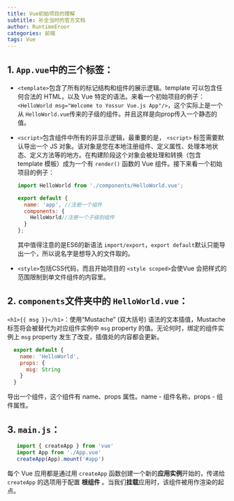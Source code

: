 ```yaml
---
title: Vue初始项目的理解
subtitle: 补全当时的官方文档
author: RuntimeEroor
categories: 前端
tags: Vue
---
```

## 1. `App.vue`中的三个标签：

* `<template>`包含了所有的标记结构和组件的展示逻辑。template 可以包含任何合法的 HTML，以及 Vue 特定的语法。来看一个初始项目的例子：`<HelloWorld msg="Welcome to Yossur Vue.js App"/>`，这个实际上是一个从 `HelloWorld.vue`传来的子级的组件。并且这样是向prop传入一个静态的值。
* `<script>`包含组件中所有的非显示逻辑，最重要的是， `<script>` 标签需要默认导出一个 JS 对象。该对象是您在本地注册组件、定义属性、处理本地状态、定义方法等的地方。在构建阶段这个对象会被处理和转换（包含 template 模板）成为一个有 `render()` 函数的 Vue 组件。接下来看一个初始项目的例子：

  ```javascript
  import HelloWorld from './components/HelloWorld.vue';

  export default {
    name: 'app', //注册一个组件
    components: {
      HelloWorld//注册一个子级别组件
    }
  };
  ```

  其中值得注意的是ES6的新语法 `import/export`，`export default`默认只能导出一个，所以说名字是想导入的文件取的。

- `<style>`包括CSS代码，而且开始项目的 `<style scoped>`会使Vue 会把样式的范围限制到单文件组件的内容里。

## 2. `components`文件夹中的 `HelloWorld.vue`：

`<h1>{{ msg }}</h1>`：使用“Mustache” (双大括号) 语法的文本插值，Mustache 标签将会被替代为对应组件实例中 `msg` property 的值。无论何时，绑定的组件实例上 `msg` property 发生了改变，插值处的内容都会更新。

```javascript
  export default {
    name: 'HelloWorld',
    props: {
      msg: String
    }
  }
```

导出一个组件，这个组件有 name、props 属性。name - 组件名称，props - 组件属性。

## 3. `main.js`：

```javascript
   import { createApp } from 'vue'
   import App from './App.vue'
   createApp(App).mount('#app')
```

每个 Vue 应用都是通过用 `createApp` 函数创建一个新的**应用实例**开始的，传递给 `createApp` 的选项用于配置 **根组件** 。当我们**挂载**应用时，该组件被用作渲染的起点。
